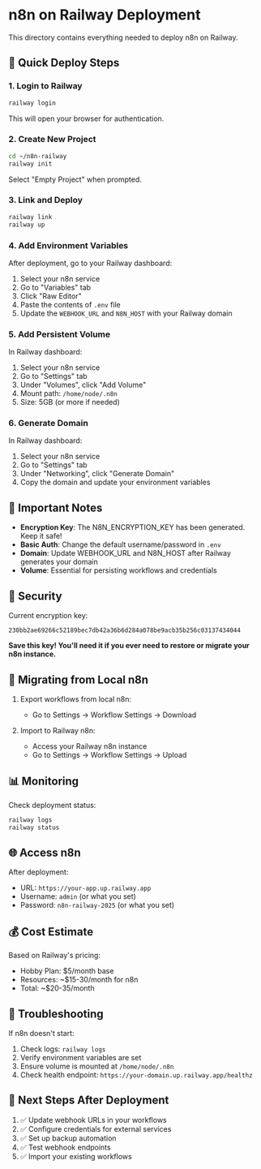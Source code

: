 # n8n on Railway Deployment

This directory contains everything needed to deploy n8n on Railway.

## 🚀 Quick Deploy Steps

### 1. Login to Railway
```bash
railway login
```
This will open your browser for authentication.

### 2. Create New Project
```bash
cd ~/n8n-railway
railway init
```
Select "Empty Project" when prompted.

### 3. Link and Deploy
```bash
railway link
railway up
```

### 4. Add Environment Variables
After deployment, go to your Railway dashboard:
1. Select your n8n service
2. Go to "Variables" tab
3. Click "Raw Editor"
4. Paste the contents of `.env` file
5. Update the `WEBHOOK_URL` and `N8N_HOST` with your Railway domain

### 5. Add Persistent Volume
In Railway dashboard:
1. Select your n8n service
2. Go to "Settings" tab
3. Under "Volumes", click "Add Volume"
4. Mount path: `/home/node/.n8n`
5. Size: 5GB (or more if needed)

### 6. Generate Domain
In Railway dashboard:
1. Select your n8n service
2. Go to "Settings" tab
3. Under "Networking", click "Generate Domain"
4. Copy the domain and update your environment variables

## 📝 Important Notes

- **Encryption Key**: The N8N_ENCRYPTION_KEY has been generated. Keep it safe!
- **Basic Auth**: Change the default username/password in `.env`
- **Domain**: Update WEBHOOK_URL and N8N_HOST after Railway generates your domain
- **Volume**: Essential for persisting workflows and credentials

## 🔐 Security

Current encryption key:
```
230bb2ae69266c52189bec7db42a36b6d284a078be9acb35b256c03137434044
```
**Save this key! You'll need it if you ever need to restore or migrate your n8n instance.**

## 🔄 Migrating from Local n8n

1. Export workflows from local n8n:
   - Go to Settings → Workflow Settings → Download
   
2. Import to Railway n8n:
   - Access your Railway n8n instance
   - Go to Settings → Workflow Settings → Upload

## 📊 Monitoring

Check deployment status:
```bash
railway logs
railway status
```

## 🌐 Access n8n

After deployment:
- URL: `https://your-app.up.railway.app`
- Username: `admin` (or what you set)
- Password: `n8n-railway-2025` (or what you set)

## 💰 Cost Estimate

Based on Railway's pricing:
- Hobby Plan: $5/month base
- Resources: ~$15-30/month for n8n
- Total: ~$20-35/month

## 🔧 Troubleshooting

If n8n doesn't start:
1. Check logs: `railway logs`
2. Verify environment variables are set
3. Ensure volume is mounted at `/home/node/.n8n`
4. Check health endpoint: `https://your-domain.up.railway.app/healthz`

## 🚨 Next Steps After Deployment

1. ✅ Update webhook URLs in your workflows
2. ✅ Configure credentials for external services
3. ✅ Set up backup automation
4. ✅ Test webhook endpoints
5. ✅ Import your existing workflows